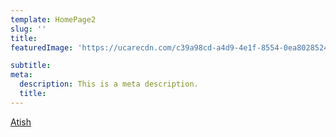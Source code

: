 ```yaml
---
template: HomePage2
slug: ''
title:  
featuredImage: 'https://ucarecdn.com/c39a98cd-a4d9-4e1f-8554-0ea8028524f9/'

subtitle: 
meta:
  description: This is a meta description.
  title: 
---
```


[Atish](http://www.ur.ac.rw)

